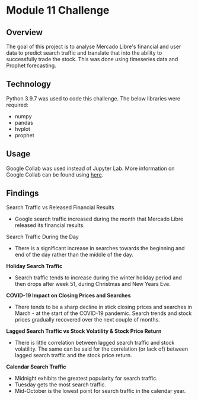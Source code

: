 # Module 11 Challenge

## Overview

The goal of this project is to analyse Mercado Libre's financial and user data to predict search traffic and translate that into the ability to successfully trade the stock. This was done using timeseries data and Prophet forecasting.

## Technology

Python 3.9.7 was used to code this challenge. The below libraries were required:
- numpy
- pandas
- hvplot
- prophet

## Usage

Google Collab was used instead of Jupyter Lab. More information on Google Collab can be found using [here](https://www.geeksforgeeks.org/how-to-use-google-colab/).

## Findings

Search Traffic vs Released Financial Results

* Google search traffic increased during the month that Mercado Libre released its financial results.

Search Traffic During the Day

* There is a significant increase in searches towards the beginning and end of the day rather than the middle of the day.

**Holiday Search Traffic**

* Search traffic tends to increase during the winter holiday period and then drops after week 51, during Christmas and New Years Eve.

**COVID-19 Impact on Closing Prices and Searches**

* There tends to be a sharp decline in stick closing prices and searches in March - at the start of the COVID-19 pandemic. Search trends and stock prices gradually recovered over the next couple of months.

**Lagged Search Traffic vs Stock Volatility & Stock Price Return**

* There is little correlation between lagged search traffic and stock volatility. The same can be said for the correlation (or lack of) between lagged search traffic and the stock price return.

**Calendar Search Traffic**

* Midnight exhibits the greatest popularity for search traffic.
* Tuesday gets the most search traffic.
* Mid-October is the lowest point for search traffic in the calendar year.

